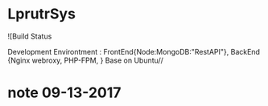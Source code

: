 # LprutrSys
![Build Status

Development Environtment  : FrontEnd{Node:MongoDB:"RestAPI"}, BackEnd {Nginx webroxy, PHP-FPM, } Base on Ubuntu//
# note 09-13-2017
